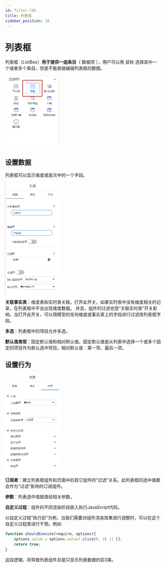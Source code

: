 ```yaml
---
id: filter-lbk
title: 列表框
sidebar_position: 10
---
```

# 列表框

列表框（ListBox）**用于提供一组条目**（ 数据项 ），用户可以用 鼠标 选择其中一个或者多个条目，但是不能直接编辑列表框的数据。

<div align="left"><img src="../../../static/img/datafor/visualizer/image-20220907161858145.png"  width="35%" /></div>

## 设置数据

列表框可以显示维度或层次中的一个字段。

<div align="left"><img src="../../../static/img/datafor/visualizer/image-20220907163318967.png"  width="35%" /></div>

**关联事实表**：维度表和实时表关联。打开此开关，如果实时表中没有维度相关的记录，在列表框中不会出现维度数据。
并且，组件的过滤也受“关联实时表”开关影响。当打开此开关，可以用模型的任何维度或事实表上的字段进行过滤改列表框字段。

**多选**：列表框中的项目允许多选。

**默认值类型**：固定默认值和相对默认值。固定默认值是从列表中选择一个或多个固定的项目作为默认选中项目。相对默认值：第一项，最后一项。

## 设置行为

<div align="left"><img src="../../../static/img/datafor/visualizer/image-20220907180115160.png"  width="35%" /></div>

**订阅者**：建立列表框组件和页面中的其它组件的“过滤”关系。此列表框的选中值都会作为“过滤”影响的订阅组件。

**参数**：列表选中值赋值给相关参数。

**自定义过程**：组件的不同渲染阶段嵌入执行JavaScript代码。

以自定义过程”执行前“为例，当我们需要对组件渲染效果进行调整时，可以在这个自定义过程里进行干预。例如

```js
function shouldExecute(require, options){
	options.value = options.value?.slice(0, 3) || [];
	return true;
}
```

这段逻辑，将导致列表组件总是只显示列表数据的前3条。



